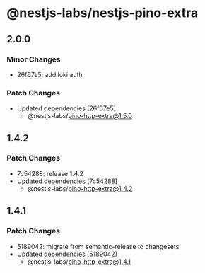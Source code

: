 # @nestjs-labs/nestjs-pino-extra

## 2.0.0

### Minor Changes

- 26f67e5: add loki auth

### Patch Changes

- Updated dependencies [26f67e5]
  - @nestjs-labs/pino-http-extra@1.5.0

## 1.4.2

### Patch Changes

- 7c54288: release 1.4.2
- Updated dependencies [7c54288]
  - @nestjs-labs/pino-http-extra@1.4.2

## 1.4.1

### Patch Changes

- 5189042: migrate from semantic-release to changesets
- Updated dependencies [5189042]
  - @nestjs-labs/pino-http-extra@1.4.1
